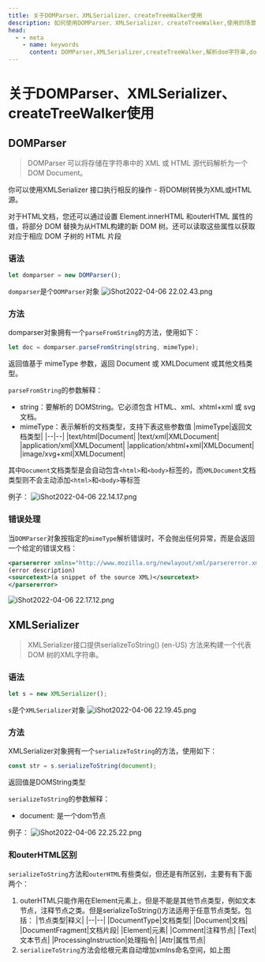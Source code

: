 ```yaml
---
title: 关于DOMParser、XMLSerializer、createTreeWalker使用
description: 如何使用DOMParser、XMLSerializer、createTreeWalker,使用的场景有哪些
head:
  - - meta
    - name: keywords
      content: DOMParser,XMLSerializer,createTreeWalker,解析dom字符串,dom解析
---
```


# 关于DOMParser、XMLSerializer、createTreeWalker使用

## DOMParser
>DOMParser 可以将存储在字符串中的 XML 或 HTML 源代码解析为一个 DOM Document。

你可以使用XMLSerializer 接口执行相反的操作 - 将DOM树转换为XML或HTML源。

对于HTML文档，您还可以通过设置 Element.innerHTML 和outerHTML 属性的值，将部分 DOM 替换为从HTML构建的新 DOM 树。还可以读取这些属性以获取对应于相应 DOM 子树的 HTML 片段

### 语法
```js
let domparser = new DOMParser();
```
`domparser`是个`DOMParser`对象
![iShot2022-04-06 22.02.43.png](http://tva1.sinaimg.cn/large/005HV6Avgy1h10cnj04f0j30q60ee430.jpg)

### 方法
domparser对象拥有一个`parseFromString`的方法，使用如下：
```js
let doc = domparser.parseFromString(string, mimeType);
```
返回值基于 mimeType 参数，返回 Document 或 XMLDocument 或其他文档类型。

`parseFromString`的参数解释：
- string：要解析的 DOMString。它必须包含 HTML、xml、xhtml+xml 或 svg 文档。
- mimeType：表示解析的文档类型，支持下表这些参数值
|mimeType|返回文档类型|
|--|--|
|text/html|Document|
|text/xml|XMLDocument|
|application/xml|XMLDocument|
|application/xhtml+xml|XMLDocument|
|image/xvg+xml|XMLDocument|

其中`Document`文档类型是会自动包含`<html>`和`<body>`标签的，而`XMLDocument`文档类型则不会主动添加`<html>`和`<body>`等标签

例子：
![iShot2022-04-06 22.14.17.png](http://tva1.sinaimg.cn/large/005HV6Avgy1h10czrtn93j30qc0gojwk.jpg)

### 错误处理
当`DOMParser`对象按指定的`mimeType`解析错误时，不会抛出任何异常，而是会返回一个给定的错误文档：
```xml
<parsererror xmlns="http://www.mozilla.org/newlayout/xml/parsererror.xml">
(error description)
<sourcetext>(a snippet of the source XML)</sourcetext>
</parsererror>
```
![iShot2022-04-06 22.17.12.png](http://tva1.sinaimg.cn/large/005HV6Avgy1h10d2mpudtj30qa0m012n.jpg)

## XMLSerializer
>XMLSerializer接口提供serializeToString() (en-US) 方法来构建一个代表 DOM 树的XML字符串。

### 语法
```js
let s = new XMLSerializer();
```
`s`是个`XMLSerializer`对象
![iShot2022-04-06 22.19.45.png](http://tva1.sinaimg.cn/large/005HV6Avgy1h10d59333xj30q80csdk4.jpg)

### 方法
XMLSerializer对象拥有一个`serializeToString`的方法，使用如下：
```js
const str = s.serializeToString(document);
```
返回值是DOMString类型

`serializeToString`的参数解释：
- document: 是一个dom节点

例子：
![iShot2022-04-06 22.25.22.png](http://tva1.sinaimg.cn/large/005HV6Avgy1h10db4mkdpj314w0qmqmt.jpg)

### 和outerHTML区别
`serializeToString`方法和`outerHTML`有些类似，但还是有所区别，主要有有下面两个：
1. outerHTML只能作用在Element元素上，但是不能是其他节点类型，例如文本节点，注释节点之类。但是serializeToString()方法适用于任意节点类型。包括：
|节点类型|释义|
|--|--|
|DocumentType|文档类型|
|Document|文档|
|DocumentFragment|文档片段|
|Element|元素|
|Comment|注释节点|
|Text|文本节点|
|ProcessingInstruction|处理指令|
|Attr|属性节点|
2. `serializeToString`方法会给根元素自动增加xmlns命名空间，如上图


<Reward />
<Gitalk />